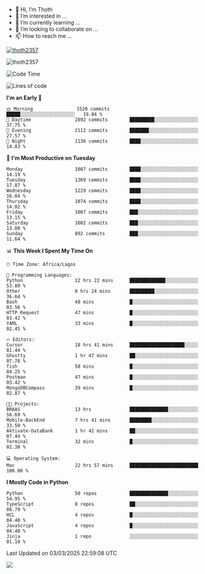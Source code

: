 <!---
thoth2357/thoth2357 is a ✨ special ✨ repository because its `README.md` (this file) appears on your GitHub profile.
You can click the Preview link to take a look at your changes.
--->

- 👋 Hi, I’m Thoth
- 👀 I’m interested in ...
- 🌱 I’m currently learning ...
- 💞️ I’m looking to collaborate on ...
- 📫 How to reach me ...


<p align="left"> <a href="https://github.com/ryo-ma/github-profile-trophy"><img src="https://github-profile-trophy.vercel.app/?username=thoth2357&theme=gruvbox&no-bg=true&no-frame=false&title=MultiLanguage,Commits,Repositories,Stars,Followers,PullRequest,Reviews,Issues" alt="thoth2357" /></a> </p>

<p align="left"> <img src="https://komarev.com/ghpvc/?username=thoth2357&label=Profile%20views&color=0e75b6&style=flat" alt="thoth2357" /> </p>

<!--START_SECTION:waka-->
![Code Time](http://img.shields.io/badge/Code%20Time-3%2C279%20hrs%2035%20mins-blue)

![Lines of code](https://img.shields.io/badge/From%20Hello%20World%20I%27ve%20Written-30.9%20million%20lines%20of%20code-blue)

**I'm an Early 🐤** 

```text
🌞 Morning                1520 commits        █████░░░░░░░░░░░░░░░░░░░░   19.84 % 
🌆 Daytime                2892 commits        █████████░░░░░░░░░░░░░░░░   37.75 % 
🌃 Evening                2112 commits        ███████░░░░░░░░░░░░░░░░░░   27.57 % 
🌙 Night                  1136 commits        ████░░░░░░░░░░░░░░░░░░░░░   14.83 % 
```
📅 **I'm Most Productive on Tuesday** 

```text
Monday                   1087 commits        ████░░░░░░░░░░░░░░░░░░░░░   14.19 % 
Tuesday                  1369 commits        ████░░░░░░░░░░░░░░░░░░░░░   17.87 % 
Wednesday                1229 commits        ████░░░░░░░░░░░░░░░░░░░░░   16.04 % 
Thursday                 1074 commits        ████░░░░░░░░░░░░░░░░░░░░░   14.02 % 
Friday                   1007 commits        ███░░░░░░░░░░░░░░░░░░░░░░   13.15 % 
Saturday                 1002 commits        ███░░░░░░░░░░░░░░░░░░░░░░   13.08 % 
Sunday                   892 commits         ███░░░░░░░░░░░░░░░░░░░░░░   11.64 % 
```


📊 **This Week I Spent My Time On** 

```text
🕑︎ Time Zone: Africa/Lagos

💬 Programming Languages: 
Python                   12 hrs 22 mins      █████████████░░░░░░░░░░░░   53.89 % 
Other                    8 hrs 24 mins       █████████░░░░░░░░░░░░░░░░   36.64 % 
Bash                     48 mins             █░░░░░░░░░░░░░░░░░░░░░░░░   03.56 % 
HTTP Request             47 mins             █░░░░░░░░░░░░░░░░░░░░░░░░   03.42 % 
YAML                     33 mins             █░░░░░░░░░░░░░░░░░░░░░░░░   02.45 % 

🔥 Editors: 
Cursor                   18 hrs 41 mins      ████████████████████░░░░░   81.44 % 
Ghostty                  1 hr 47 mins        ██░░░░░░░░░░░░░░░░░░░░░░░   07.78 % 
fish                     58 mins             █░░░░░░░░░░░░░░░░░░░░░░░░   04.25 % 
Postman                  47 mins             █░░░░░░░░░░░░░░░░░░░░░░░░   03.42 % 
MongoDBCompass           39 mins             █░░░░░░░░░░░░░░░░░░░░░░░░   02.87 % 

🐱‍💻 Projects: 
BRAAS                    13 hrs              ██████████████░░░░░░░░░░░   56.69 % 
Mobile-BackEnd           7 hrs 41 mins       ████████░░░░░░░░░░░░░░░░░   33.50 % 
Aktivate-DataBank        1 hr 42 mins        ██░░░░░░░░░░░░░░░░░░░░░░░   07.44 % 
Terminal                 32 mins             █░░░░░░░░░░░░░░░░░░░░░░░░   02.38 % 

💻 Operating System: 
Mac                      22 hrs 57 mins      █████████████████████████   100.00 % 
```

**I Mostly Code in Python** 

```text
Python                   50 repos            ██████████████░░░░░░░░░░░   54.95 % 
TypeScript               8 repos             ██░░░░░░░░░░░░░░░░░░░░░░░   08.79 % 
HCL                      4 repos             █░░░░░░░░░░░░░░░░░░░░░░░░   04.40 % 
JavaScript               4 repos             █░░░░░░░░░░░░░░░░░░░░░░░░   04.40 % 
Jinja                    1 repo              ░░░░░░░░░░░░░░░░░░░░░░░░░   01.10 % 
```




 Last Updated on 03/03/2025 22:59:08 UTC
<!--END_SECTION:waka-->
<!--![](http://github-profile-summary-cards.vercel.app/api/cards/profile-details?username=thoth2357&theme=2077)

![](http://github-profile-summary-cards.vercel.app/api/cards/stats?username=thoth2357&theme=2077)![](http://github-profile-summary-cards.vercel.app/api/cards/productive-time?username=thoth2357&theme=2077&utcOffset=8) -->
<img src="https://t.bkit.co/w_6789c39040b80.gif" />
